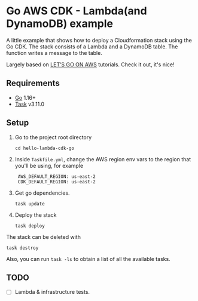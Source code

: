 # Go AWS CDK - Lambda(and DynamoDB) example

A little example that shows how to deploy a Cloudformation stack using the Go CDK. The stack consists
of a Lambda and a DynamoDB table. The function writes a message to the table.

Largely based on [LET’S GO ON AWS][go-on-aws] tutorials. Check it out, it's nice!

## Requirements
    
* [Go][go] 1.16+
* [Task][task] v3.11.0

## Setup

1. Go to the project root directory
   
    ```
    cd hello-lambda-cdk-go
    ```

2. Inside `Taskfile.yml`, change the AWS region env vars to the region that you'll be using, for example
   
   ```
    AWS_DEFAULT_REGION: us-east-2
    CDK_DEFAULT_REGION: us-east-2
   ```

3. Get go dependencies.
   
   ```
   task update
   ```

4. Deploy the stack 
   
   ```
   task deploy
   ```

The stack can be deleted with

```
task destroy
```

Also, you can run `task -ls` to obtain a list of all the available tasks.

## TODO

- [ ] Lambda & infrastructure tests.



[go-on-aws]: https://www.go-on-aws.com/
[go]: https://go.dev/
[task]: https://taskfile.dev/#/
[aws-cdk-go]: https://github.com/aws/aws-cdk-go